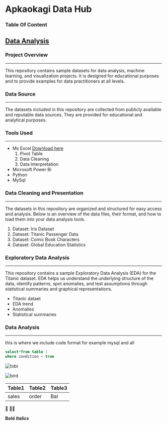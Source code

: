 # Apkaokagi Data Hub
### Table Of Content
## [Data Analysis](#data-analysis)

### Project Overview
---
This repository contains sample datasets for data analysis, machine learning, and visualization projects. 
It is designed for educational purposes and to provide examples for data practitioners at all levels.
### Data Source
---
The datasets included in this repository are collected from publicly available and reputable data sources. 
They are provided for educational and analytical purposes. 
### Tools Used
---
- Ms Excel [Download here](https://www.microsoft.com)
  1. Pivot Table
  2. Data Cleaning
  3. Data Interpretation
- Microsoft Power Bi
- Python
- MySql
### Data Cleaning and Presentation
---
The datasets in this repository are organized and structured for easy access and analysis. Below is an overview of the data files, their format, and how to load them into your data analysis tools.
1. Dataset: Iris Dataset
2. Dataset: Titanic Passenger Data
3. Dataset: Comic Book Characters
4. Dataset: Global Education Statistics

### Exploratory Data Analysis
---
This repository contains a sample Exploratory Data Analysis (EDA) for the Titanic dataset. EDA helps us understand the underlying structure of the data, identify patterns, spot anomalies, and test assumptions through statistical summaries and graphical representations.

- Titanic dataet
- EDA trend
- Anomalies
- Statistical summaries

### Data Analysis 
---
this is where we include code format for example mysql and all
```SQL
select*from table 1
where condition = true
```

![tobi](https://github.com/user-attachments/assets/d7447b4d-9db9-4c27-a8f3-fd0875b1eab2)


![bird](https://github.com/user-attachments/assets/b576cff3-340b-4981-98b2-5a9beab83fa0)

|Table1|Table2|Table3|
|------|------|------|
|sales |order |Bal   |

🌂
👨‍🚒

**Bold**
***Italics***



